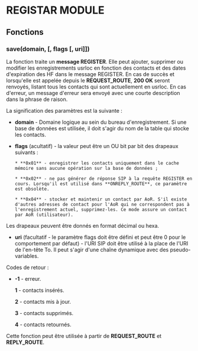 # REGISTAR MODULE


## Fonctions

### save(domain, [, flags [, uri]])

La fonction traite un **message REGISTER**. Elle peut ajouter, supprimer ou modifier les enregistrements usrloc en fonction des contacts et des dates d'expiration des HF dans le message REGISTER. 
En cas de succès et lorsqu'elle est appelée depuis le **REQUEST_ROUTE**, **200 OK** seront renvoyés, listant tous les contacts qui sont actuellement en usrloc. 
En cas d'erreur, un message d'erreur sera envoyé avec une courte description dans la phrase de raison.

La signification des paramètres est la suivante :

  * **domain** - Domaine logique au sein du bureau d'enregistrement. Si une base de données est utilisée, il doit s'agir du nom de la table qui stocke les contacts.

  * **flags** (acultatif) - la valeur peut être un OU bit par bit des drapeaux suivants :

        * **0x01** - enregistrer les contacts uniquement dans le cache mémoire sans aucune opération sur la base de données ;

        * **0x02** - ne pas générer de réponse SIP à la requête REGISTER en cours. Lorsqu'il est utilisé dans **ONREPLY_ROUTE**, ce paramètre est obsolète.

        * **0x04** - stocker et maintenir un contact par AoR. S'il existe d'autres adresses de contact pour l'AoR qui ne correspondent pas à l'enregistrement actuel, supprimez-les. Ce mode assure un contact par AoR (utilisateur).

Les drapeaux peuvent être donnés en format décimal ou hexa.

  * **uri** (facultatif - le paramètre flags doit être défini et peut être 0 pour le comportement par défaut) - l'URI SIP doit être utilisé à la place de l'URI de l'en-tête To. Il peut s'agir d'une chaîne dynamique avec des pseudo-variables.

Codes de retour :

*  **-1** - erreur.

   **1** - contacts insérés.

   **2** - contacts mis à jour.

   **3** - contacts supprimés.

   **4** - contacts retournés.

Cette fonction peut être utilisée à partir de **REQUEST_ROUTE** et **REPLY_ROUTE**.
